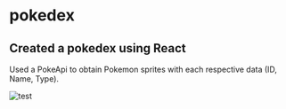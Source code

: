 # pokedex
Created a pokedex using React
------------------------------------
Used a PokeApi to obtain Pokemon sprites with each respective data (ID, Name, Type).

![test](https://cdn-images-1.medium.com/max/1600/1*6s_MA7mz1MYblVRWUF0OqA.png)
